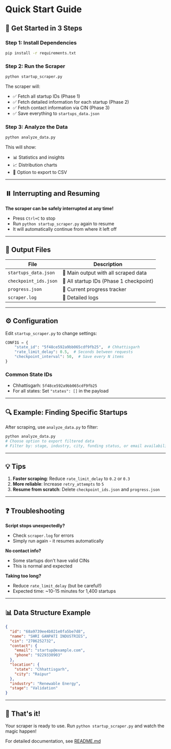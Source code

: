 # Quick Start Guide

## 🚀 Get Started in 3 Steps

### Step 1: Install Dependencies

```bash
pip install -r requirements.txt
```

### Step 2: Run the Scraper

```bash
python startup_scraper.py
```

The scraper will:

- ✅ Fetch all startup IDs (Phase 1)
- ✅ Fetch detailed information for each startup (Phase 2)
- ✅ Fetch contact information via CIN (Phase 3)
- ✅ Save everything to `startups_data.json`

### Step 3: Analyze the Data

```bash
python analyze_data.py
```

This will show:

- 📊 Statistics and insights
- 📈 Distribution charts
- 💾 Option to export to CSV

---

## ⏸️ Interrupting and Resuming

**The scraper can be safely interrupted at any time!**

- Press `Ctrl+C` to stop
- Run `python startup_scraper.py` again to resume
- It will automatically continue from where it left off

---

## 📂 Output Files

| File                  | Description                             |
| --------------------- | --------------------------------------- |
| `startups_data.json`  | 🎯 Main output with all scraped data    |
| `checkpoint_ids.json` | 💾 All startup IDs (Phase 1 checkpoint) |
| `progress.json`       | 📍 Current progress tracker             |
| `scraper.log`         | 📝 Detailed logs                        |

---

## ⚙️ Configuration

Edit `startup_scraper.py` to change settings:

```python
CONFIG = {
    "state_id": "5f48ce592a9bb065cdf9fb25",  # Chhattisgarh
    "rate_limit_delay": 0.5,  # Seconds between requests
    "checkpoint_interval": 50,  # Save every N items
}
```

### Common State IDs

- Chhattisgarh: `5f48ce592a9bb065cdf9fb25`
- For all states: Set `"states": []` in the payload

---

## 🔍 Example: Finding Specific Startups

After scraping, use `analyze_data.py` to filter:

```bash
python analyze_data.py
# Choose option to export filtered data
# Filter by: stage, industry, city, funding status, or email availability
```

---

## 💡 Tips

1. **Faster scraping**: Reduce `rate_limit_delay` to `0.2` or `0.3`
2. **More reliable**: Increase `retry_attempts` to `5`
3. **Resume from scratch**: Delete `checkpoint_ids.json` and `progress.json`

---

## ❓ Troubleshooting

**Script stops unexpectedly?**

- Check `scraper.log` for errors
- Simply run again - it resumes automatically

**No contact info?**

- Some startups don't have valid CINs
- This is normal and expected

**Taking too long?**

- Reduce `rate_limit_delay` (but be careful!)
- Expected time: ~10-15 minutes for 1,400 startups

---

## 📊 Data Structure Example

```json
{
  "id": "68a9739ee4b021e0fa5be7d8",
  "name": "SHRI GANPATI INDUSTRIES",
  "cin": "2706252732",
  "contact": {
    "email": "startup@example.com",
    "phone": "9229330903"
  },
  "location": {
    "state": "Chhattisgarh",
    "city": "Raipur"
  },
  "industry": "Renewable Energy",
  "stage": "Validation"
}
```

---

## 🎉 That's it!

Your scraper is ready to use. Run `python startup_scraper.py` and watch the magic happen!

For detailed documentation, see [README.md](README.md)
